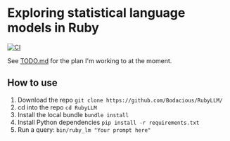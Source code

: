 # Exploring statistical language models in Ruby

[![CI](https://github.com/Bodacious/RubyLLM/actions/workflows/ci.yml/badge.svg)](https://github.com/Bodacious/RubyLLM/actions/workflows/ci.yml)

See [TODO.md](./TODO.md) for the plan I'm working to at the moment.

## How to use

1. Download the repo `git clone https://github.com/Bodacious/RubyLLM/`
2. cd into the repo `cd RubyLLM`
3. Install the local bundle `bundle install`
4. Install Python dependencies `pip install -r requirements.txt`
5. Run a query: `bin/ruby_lm "Your prompt here"`

